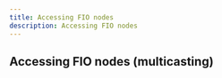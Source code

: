 ```yaml
---
title: Accessing FIO nodes
description: Accessing FIO nodes
---
```


## Accessing FIO nodes (multicasting)



